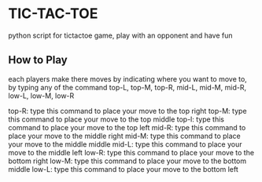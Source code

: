 # TIC-TAC-TOE
python script for tictactoe game,  play with an opponent and have fun

## How to Play
each players make there moves by indicating where you want to move to, by typing any of the command
top-L, top-M, top-R,
mid-L, mid-M, mid-R,
low-L, low-M, low-R

top-R: type this command to place your move to the top right
top-M: type this command to place your move to the top middle
top-l: type this command to place your move to the top left
mid-R: type this command to place your move to the middle right
mid-M: type this command to place your move to the middle middle
mid-L: type this command to place your move to the middle left
low-R: type this command to place your move to the bottom right
low-M: type this command to place your move to the bottom middle
low-L: type this command to place your move to the bottom left
 
